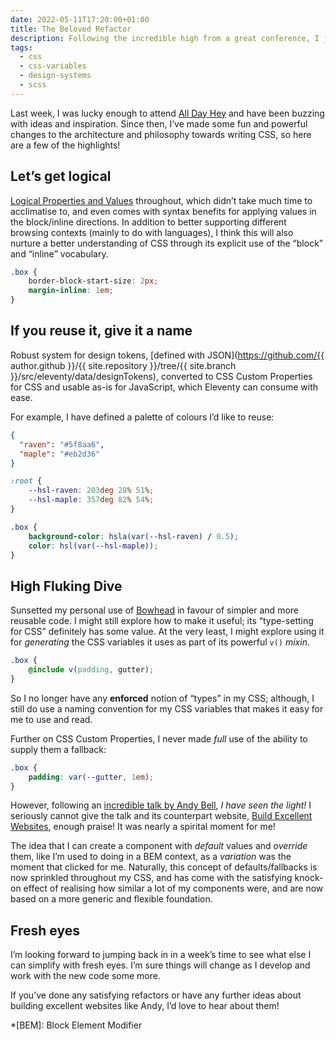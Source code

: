 ```yaml
---
date: 2022-05-11T17:20:00+01:00
title: The Beloved Refactor
description: Following the incredible high from a great conference, I just finished an extremely refreshing refactor of the CSS on my site. Here’s what I did.
tags:
  - css
  - css-variables
  - design-systems
  - scss
---
```


Last week, I was lucky enough to attend [All Day Hey](https://alldayhey.com/) and have been buzzing with ideas and inspiration. Since then, I’ve made some fun and powerful changes to the architecture and philosophy towards writing CSS, so here are a few of the highlights!

## Let’s get logical

[Logical Properties and Values](https://developer.mozilla.org/en-US/docs/Web/CSS/CSS_Logical_Properties) throughout, which didn’t take much time to acclimatise to, and even comes with syntax benefits for applying values in the block/inline directions. In addition to better supporting different browsing contexts (mainly to do with languages), I think this will also nurture a better understanding of CSS through its explicit use of the <q>block</q> and <q>inline</q> vocabulary.

```css
.box {
	border-block-start-size: 2px;
	margin-inline: 1em;
}
```

## If you reuse it, give it a name

Robust system for design tokens, [defined with JSON](https://github.com/{{ author.github }}/{{ site.repository }}/tree/{{ site.branch }}/src/eleventy/data/designTokens), converted to CSS Custom Properties for CSS and usable as-is for JavaScript, which Eleventy can consume with ease.

For example, I have defined a palette of colours I’d like to reuse:

```json
{
  "raven": "#5f8aa6",
  "maple": "#eb2d36"
}
```

```css
:root {
	--hsl-raven: 203deg 28% 51%;
	--hsl-maple: 357deg 82% 54%;
}

.box {
	background-color: hsla(var(--hsl-raven) / 0.5);
	color: hsl(var(--hsl-maple));
}
```

## High Fluking Dive

Sunsetted my personal use of [Bowhead](/bowhead/) in favour of simpler and more reusable code. I might still explore how to make it useful; its <q>type-setting for CSS</q> definitely has some value. At the very least, I might explore using it for *generating* the CSS variables it uses as part of its powerful `v()` <dfn title="SCSS mixins allow you to define styles that can be easily reused through your code.">mixin</dfn>.

```scss
.box {
	@include v(padding, gutter);
}
```

So I no longer have any **enforced** notion of <q>types</q> in my CSS; although, I still do use a naming convention for my CSS variables that makes it easy for me to use and read.

Further on CSS Custom Properties, I never made *full* use of the ability to supply them a fallback:

```css
.box {
	padding: var(--gutter, 1em);
}
```

However, following an [incredible talk by Andy Bell](/bookmark/build-excellent-websites/), *I have seen the light!* I seriously cannot give the talk and its counterpart website, [Build Excellent Websites](https://buildexcellentwebsit.es/), enough praise! It was nearly a spirital moment for me!

The idea that I can create a component with *default* values and *override* them, like I’m used to doing in a BEM context, as a *variation* was the moment that clicked for me. Naturally, this concept of defaults/fallbacks is now sprinkled throughout my CSS, and has come with the satisfying knock-on effect of realising how similar a lot of my components were, and are now based on a more generic and flexible foundation.

## Fresh eyes

I’m looking forward to jumping back in in a week’s time to see what else I can simplify with fresh eyes. I’m sure things will change as I develop and work with the new code some more.

If you’ve done any satisfying refactors or have any further ideas about building excellent websites like Andy, I’d love to hear about them!

*[BEM]: Block Element Modifier
